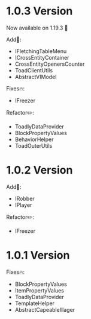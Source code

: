 # 1.0.3 Version

Now available on 1.19.3 🎉

Add🔧:
* IFletchingTableMenu
* ICrossEntityContainer
* CrossEntityOpenersCounter
* ToadClientUtils
* AbstractVIModel

Fixes🔥:
* IFreezer

Refactor✏️:
* ToadlyDataProvider
* BlockPropertyValues
* BehaviorHelper
* ToadOuterUtils

# 1.0.2 Version
Add🔧:
* IRobber
* IPlayer

Refactor✏️:
* IFreezer

# 1.0.1 Version
Fixes🔥:
* BlockPropertyValues
* ItemPropertyValues
* ToadlyDataProvider
* TemplateHelper
* AbstractCapeableIllager
